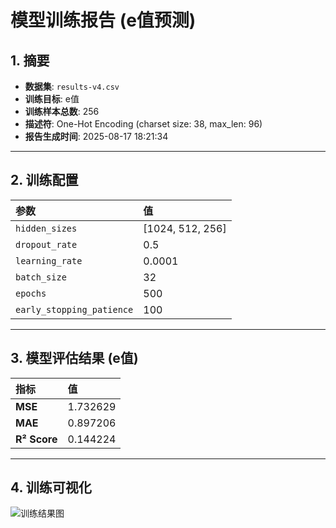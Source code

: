 # 模型训练报告 (e值预测)

## 1. 摘要
- **数据集**: `results-v4.csv`
- **训练目标**: e值
- **训练样本总数**: 256
- **描述符**: One-Hot Encoding (charset size: 38, max_len: 96)
- **报告生成时间**: 2025-08-17 18:21:34

---
## 2. 训练配置
| 参数 | 值 |
| :--- | :--- |
| `hidden_sizes` | [1024, 512, 256] |
| `dropout_rate` | 0.5 |
| `learning_rate` | 0.0001 |
| `batch_size` | 32 |
| `epochs` | 500 |
| `early_stopping_patience` | 100 |

---
## 3. 模型评估结果 (e值)
| 指标 | 值 |
| :--- | :--- |
| **MSE** | 1.732629 |
| **MAE** | 0.897206 |
| **R² Score** | 0.144224 |

---
## 4. 训练可视化
![训练结果图](training_results_e.png)
